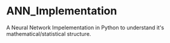 # ANN_Implementation
A Neural Network Impelementation in Python to understand it's mathematical/statistical structure.
